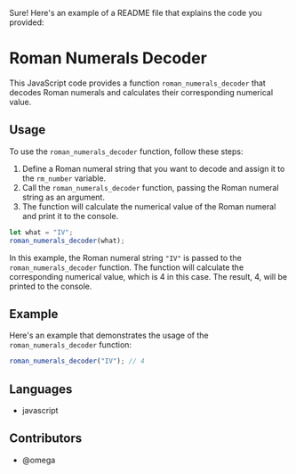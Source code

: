 Sure! Here's an example of a README file that explains the code you provided:

# Roman Numerals Decoder

This JavaScript code provides a function `roman_numerals_decoder` that decodes Roman numerals and calculates their corresponding numerical value.

## Usage

To use the `roman_numerals_decoder` function, follow these steps:

1. Define a Roman numeral string that you want to decode and assign it to the `rm_number` variable.
2. Call the `roman_numerals_decoder` function, passing the Roman numeral string as an argument.
3. The function will calculate the numerical value of the Roman numeral and print it to the console.

```javascript
let what = "IV";
roman_numerals_decoder(what);
```

In this example, the Roman numeral string `"IV"` is passed to the `roman_numerals_decoder` function. The function will calculate the corresponding numerical value, which is 4 in this case. The result, 4, will be printed to the console.

## Example

Here's an example that demonstrates the usage of the `roman_numerals_decoder` function:

```javascript
roman_numerals_decoder("IV"); // 4
```

## Languages

- javascript

## Contributors

- @omega
